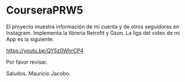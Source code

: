 # CourseraPRW5


El proyecto muestra información de mi cuenta y de otros seguidores en  Instagram. Implementa la libreria  Retrofit y  Gson.
La liga del  video de mi App es la  siguiente:

https://youtu.be/QY5z0WhrCP4

Por favor revisar.

Saludos.
Mauricio Jacobo.
